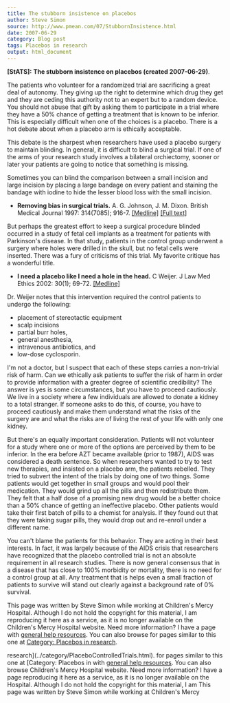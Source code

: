 ```yaml
---
title: The stubborn insistence on placebos
author: Steve Simon
source: http://www.pmean.com/07/StubbornInsistence.html
date: 2007-06-29
category: Blog post
tags: Placebos in research
output: html_document
---
```

**[StATS]:** **The stubborn insistence on placebos
(created 2007-06-29)**.

The patients who volunteer for a randomized trial are sacrificing a
great deal of autonomy. They giving up the right to determine which drug
they get and they are ceding this authority not to an expert but to a
random device. You should not abuse that gift by asking them to
participate in a trial where they have a 50% chance of getting a
treatment that is known to be inferior. This is especially difficult
when one of the choices is a placebo. There is a hot debate about when a
placebo arm is ethically acceptable.

This debate is the sharpest when researchers have used a placebo surgery
to maintain blinding. In general, it is difficult to blind a surgical
trial. If one of the arms of your research study involves a bilateral
orchiectomy, sooner or later your patients are going to notice that
something is missing.

Sometimes you can blind the comparison between a small incision and
large incision by placing a large bandage on every patient and staining
the bandage with iodine to hide the lesser blood loss with the small
incision.

-   **Removing bias in surgical trials.** A. G. Johnson, J. M. Dixon.
    British Medical Journal 1997: 314(7085); 916-7.
    [\[Medline\]](http://www.ncbi.nlm.nih.gov/entrez/query.fcgi?cmd=Retrieve&db=PubMed&list_uids=9099111&dopt=Abstract)
    [\[Full
    text\]](http://bmj.bmjjournals.com/cgi/content/full/314/7085/916)

But perhaps the greatest effort to keep a surgical procedure blinded
occurred in a study of fetal cell implants as a treatment for patients
with Parkinson\'s disease. In that study, patients in the control group
underwent a surgery where holes were drilled in the skull, but no fetal
cells were inserted. There was a fury of criticisms of this trial. My
favorite critique has a wonderful title.

-   **I need a placebo like I need a hole in the head.** C Weijer. J Law
    Med Ethics 2002: 30(1); 69-72.
    [\[Medline\]](http://www.ncbi.nlm.nih.gov/entrez/query.fcgi?cmd=Retrieve&db=PubMed&list_uids=11905271&dopt=Abstract)

Dr. Weijer notes that this intervention required the control patients to
undergo the following:

-   placement of stereotactic equipment
-   scalp incisions
-   partial burr holes,
-   general anesthesia,
-   intravenous antibiotics, and
-   low-dose cyclosporin.

I\'m not a doctor, but I suspect that each of these steps carries a
non-trivial risk of harm. Can we ethically ask patients to suffer the
risk of harm in order to provide information with a greater degree of
scientific credibility? The answer is yes is some circumstances, but you
have to proceed cautiously. We live in a society where a few individuals
are allowed to donate a kidney to a total stranger. If someone asks to
do this, of course, you have to proceed cautiously and make them
understand what the risks of the surgery are and what the risks are of
living the rest of your life with only one kidney.

But there\'s an equally important consideration. Patients will not
volunteer for a study where one or more of the options are perceived by
them to be inferior. In the era before AZT became available (prior to
1987), AIDS was considered a death sentence. So when researchers wanted
to try to test new therapies, and insisted on a placebo arm, the
patients rebelled. They tried to subvert the intent of the trials by
doing one of two things. Some patients would get together in small
groups and would pool their medication. They would grind up all the
pills and then redistribute them. They felt that a half dose of a
promising new drug would be a better choice than a 50% chance of getting
an ineffective placebo. Other patients would take their first batch of
pills to a chemist for analysis. If they found out that they were taking
sugar pills, they would drop out and re-enroll under a different name.

You can\'t blame the patients for this behavior. They are acting in
their best interests. In fact, it was largely because of the AIDS crisis
that researchers have recognized that the placebo controlled trial is
not an absolute requirement in all research studies. There is now
general consensus that in a disease that has close to 100% morbidity or
mortality, there is no need for a control group at all. Any treatment
that is helps even a small fraction of patients to survive will stand
out clearly against a background rate of 0% survival.

This page was written by Steve Simon while working at Children\'s Mercy
Hospital. Although I do not hold the copyright for this material, I am
reproducing it here as a service, as it is no longer available on the
Children\'s Mercy Hospital website. Need more information? I have a page
with [general help resources](../GeneralHelp.html). You can also browse
for pages similar to this one at [Category: Placebos in
research](../category/PlaceboControlledTrials.html).
<!---More--->
research](../category/PlaceboControlledTrials.html).
for pages similar to this one at [Category: Placebos in
with [general help resources](../GeneralHelp.html). You can also browse
Children\'s Mercy Hospital website. Need more information? I have a page
reproducing it here as a service, as it is no longer available on the
Hospital. Although I do not hold the copyright for this material, I am
This page was written by Steve Simon while working at Children\'s Mercy

<!---Do not use
**[StATS]:** **The stubborn insistence on placebos
This page was written by Steve Simon while working at Children\'s Mercy
Hospital. Although I do not hold the copyright for this material, I am
reproducing it here as a service, as it is no longer available on the
Children\'s Mercy Hospital website. Need more information? I have a page
with [general help resources](../GeneralHelp.html). You can also browse
for pages similar to this one at [Category: Placebos in
research](../category/PlaceboControlledTrials.html).
--->

